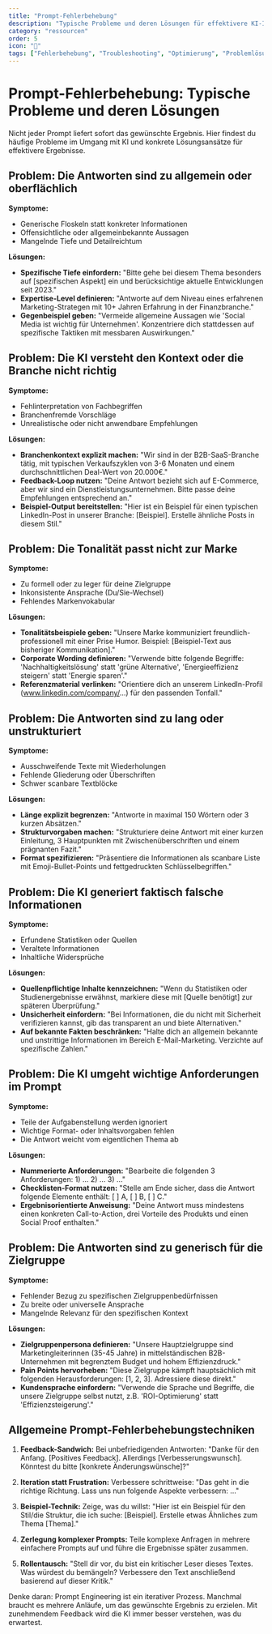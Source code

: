 ```yaml
---
title: "Prompt-Fehlerbehebung"
description: "Typische Probleme und deren Lösungen für effektivere KI-Interaktionen"
category: "ressourcen"
order: 5
icon: "🔧"
tags: ["Fehlerbehebung", "Troubleshooting", "Optimierung", "Problemlösung", "Best Practices"]
---
```


# Prompt-Fehlerbehebung: Typische Probleme und deren Lösungen

Nicht jeder Prompt liefert sofort das gewünschte Ergebnis. Hier findest du häufige Probleme im Umgang mit KI und konkrete Lösungsansätze für effektivere Ergebnisse.

## Problem: Die Antworten sind zu allgemein oder oberflächlich

**Symptome:**
- Generische Floskeln statt konkreter Informationen
- Offensichtliche oder allgemeinbekannte Aussagen
- Mangelnde Tiefe und Detailreichtum

**Lösungen:**
- **Spezifische Tiefe einfordern:** "Bitte gehe bei diesem Thema besonders auf [spezifischen Aspekt] ein und berücksichtige aktuelle Entwicklungen seit 2023."
- **Expertise-Level definieren:** "Antworte auf dem Niveau eines erfahrenen Marketing-Strategen mit 10+ Jahren Erfahrung in der Finanzbranche."
- **Gegenbeispiel geben:** "Vermeide allgemeine Aussagen wie 'Social Media ist wichtig für Unternehmen'. Konzentriere dich stattdessen auf spezifische Taktiken mit messbaren Auswirkungen."

## Problem: Die KI versteht den Kontext oder die Branche nicht richtig

**Symptome:**
- Fehlinterpretation von Fachbegriffen
- Branchenfremde Vorschläge
- Unrealistische oder nicht anwendbare Empfehlungen

**Lösungen:**
- **Branchenkontext explizit machen:** "Wir sind in der B2B-SaaS-Branche tätig, mit typischen Verkaufszyklen von 3-6 Monaten und einem durchschnittlichen Deal-Wert von 20.000€."
- **Feedback-Loop nutzen:** "Deine Antwort bezieht sich auf E-Commerce, aber wir sind ein Dienstleistungsunternehmen. Bitte passe deine Empfehlungen entsprechend an."
- **Beispiel-Output bereitstellen:** "Hier ist ein Beispiel für einen typischen LinkedIn-Post in unserer Branche: [Beispiel]. Erstelle ähnliche Posts in diesem Stil."

## Problem: Die Tonalität passt nicht zur Marke

**Symptome:**
- Zu formell oder zu leger für deine Zielgruppe
- Inkonsistente Ansprache (Du/Sie-Wechsel)
- Fehlendes Markenvokabular

**Lösungen:**
- **Tonalitätsbeispiele geben:** "Unsere Marke kommuniziert freundlich-professionell mit einer Prise Humor. Beispiel: [Beispiel-Text aus bisheriger Kommunikation]."
- **Corporate Wording definieren:** "Verwende bitte folgende Begriffe: 'Nachhaltigkeitslösung' statt 'grüne Alternative', 'Energieeffizienz steigern' statt 'Energie sparen'."
- **Referenzmaterial verlinken:** "Orientiere dich an unserem LinkedIn-Profil (www.linkedin.com/company/...) für den passenden Tonfall."

## Problem: Die Antworten sind zu lang oder unstrukturiert

**Symptome:**
- Ausschweifende Texte mit Wiederholungen
- Fehlende Gliederung oder Überschriften
- Schwer scanbare Textblöcke

**Lösungen:**
- **Länge explizit begrenzen:** "Antworte in maximal 150 Wörtern oder 3 kurzen Absätzen."
- **Strukturvorgaben machen:** "Strukturiere deine Antwort mit einer kurzen Einleitung, 3 Hauptpunkten mit Zwischenüberschriften und einem prägnanten Fazit."
- **Format spezifizieren:** "Präsentiere die Informationen als scanbare Liste mit Emoji-Bullet-Points und fettgedruckten Schlüsselbegriffen."

## Problem: Die KI generiert faktisch falsche Informationen

**Symptome:**
- Erfundene Statistiken oder Quellen
- Veraltete Informationen
- Inhaltliche Widersprüche

**Lösungen:**
- **Quellenpflichtige Inhalte kennzeichnen:** "Wenn du Statistiken oder Studienergebnisse erwähnst, markiere diese mit [Quelle benötigt] zur späteren Überprüfung."
- **Unsicherheit einfordern:** "Bei Informationen, die du nicht mit Sicherheit verifizieren kannst, gib das transparent an und biete Alternativen."
- **Auf bekannte Fakten beschränken:** "Halte dich an allgemein bekannte und unstrittige Informationen im Bereich E-Mail-Marketing. Verzichte auf spezifische Zahlen."

## Problem: Die KI umgeht wichtige Anforderungen im Prompt

**Symptome:**
- Teile der Aufgabenstellung werden ignoriert
- Wichtige Format- oder Inhaltsvorgaben fehlen
- Die Antwort weicht vom eigentlichen Thema ab

**Lösungen:**
- **Nummerierte Anforderungen:** "Bearbeite die folgenden 3 Anforderungen: 1) ... 2) ... 3) ..."
- **Checklisten-Format nutzen:** "Stelle am Ende sicher, dass die Antwort folgende Elemente enthält: [ ] A, [ ] B, [ ] C."
- **Ergebnisorientierte Anweisung:** "Deine Antwort muss mindestens einen konkreten Call-to-Action, drei Vorteile des Produkts und einen Social Proof enthalten."

## Problem: Die Antworten sind zu generisch für die Zielgruppe

**Symptome:**
- Fehlender Bezug zu spezifischen Zielgruppenbedürfnissen
- Zu breite oder universelle Ansprache
- Mangelnde Relevanz für den spezifischen Kontext

**Lösungen:**
- **Zielgruppenpersona definieren:** "Unsere Hauptzielgruppe sind Marketingleiterinnen (35-45 Jahre) in mittelständischen B2B-Unternehmen mit begrenztem Budget und hohem Effizienzdruck."
- **Pain Points hervorheben:** "Diese Zielgruppe kämpft hauptsächlich mit folgenden Herausforderungen: [1, 2, 3]. Adressiere diese direkt."
- **Kundensprache einfordern:** "Verwende die Sprache und Begriffe, die unsere Zielgruppe selbst nutzt, z.B. 'ROI-Optimierung' statt 'Effizienzsteigerung'."

## Allgemeine Prompt-Fehlerbehebungstechniken

1. **Feedback-Sandwich:** Bei unbefriedigenden Antworten: "Danke für den Anfang. [Positives Feedback]. Allerdings [Verbesserungswunsch]. Könntest du bitte [konkrete Änderungswünsche]?"

2. **Iteration statt Frustration:** Verbessere schrittweise: "Das geht in die richtige Richtung. Lass uns nun folgende Aspekte verbessern: ..."

3. **Beispiel-Technik:** Zeige, was du willst: "Hier ist ein Beispiel für den Stil/die Struktur, die ich suche: [Beispiel]. Erstelle etwas Ähnliches zum Thema [Thema]."

4. **Zerlegung komplexer Prompts:** Teile komplexe Anfragen in mehrere einfachere Prompts auf und führe die Ergebnisse später zusammen.

5. **Rollentausch:** "Stell dir vor, du bist ein kritischer Leser dieses Textes. Was würdest du bemängeln? Verbessere den Text anschließend basierend auf dieser Kritik."

Denke daran: Prompt Engineering ist ein iterativer Prozess. Manchmal braucht es mehrere Anläufe, um das gewünschte Ergebnis zu erzielen. Mit zunehmendem Feedback wird die KI immer besser verstehen, was du erwartest.

